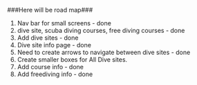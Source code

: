 ###Here will be road map###

1. Nav bar for small screens - done
2. dive site, scuba diving courses, free diving courses - done
3. Add dive sites - done
4. Dive site info page - done
5. Need to create arrows to navigate between dive sites - done
6. Create smaller boxes for All Dive sites.
7. Add course info - done
8. Add freediving info - done
